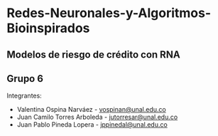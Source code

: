# Redes-Neuronales-y-Algoritmos-Bioinspirados

## Modelos de riesgo de crédito con RNA

## Grupo 6
Integrantes: 
  - Valentina Ospina Narváez - vospinan@unal.edu.co
  - Juan Camilo Torres Arboleda - jutorresar@unal.edu.co
  - Juan Pablo Pineda Lopera - jppinedal@unal.edu.co
